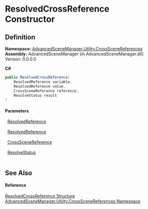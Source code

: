 # ResolvedCrossReference Constructor




## Definition
**Namespace:** <a href="N_AdvancedSceneManager_Utility_CrossSceneReferences">AdvancedSceneManager.Utility.CrossSceneReferences</a>  
**Assembly:** AdvancedSceneManager (in AdvancedSceneManager.dll) Version: 0.0.0.0

**C#**
``` C#
public ResolvedCrossReference(
	ResolvedReference variable,
	ResolvedReference value,
	CrossSceneReference reference,
	ResolveStatus result
)
```



#### Parameters
<dl><dt>  <a href="T_AdvancedSceneManager_Utility_CrossSceneReferences_ResolvedReference">ResolvedReference</a></dt><dd> </dd><dt>  <a href="T_AdvancedSceneManager_Utility_CrossSceneReferences_ResolvedReference">ResolvedReference</a></dt><dd> </dd><dt>  <a href="T_AdvancedSceneManager_Utility_CrossSceneReferences_CrossSceneReference">CrossSceneReference</a></dt><dd> </dd><dt>  <a href="T_AdvancedSceneManager_Utility_CrossSceneReferences_ResolveStatus">ResolveStatus</a></dt><dd> </dd></dl>

## See Also


#### Reference
<a href="T_AdvancedSceneManager_Utility_CrossSceneReferences_ResolvedCrossReference">ResolvedCrossReference Structure</a>  
<a href="N_AdvancedSceneManager_Utility_CrossSceneReferences">AdvancedSceneManager.Utility.CrossSceneReferences Namespace</a>  
